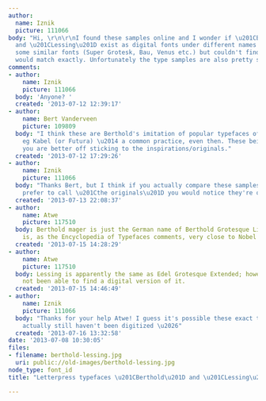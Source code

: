 ```yaml
---
author:
  name: Iznik
  picture: 111066
body: "Hi, \r\n\r\nI found these samples online and I wonder if \u201CBerthold\u201D
  and \u201CLessing\u201D exist as digital fonts under different names \u2026 I have
  some similar fonts (Super Grotesk, Bau, Venus etc.) but couldn't find anything that
  would match exactly. Unfortunately the type samples are also pretty small. \r\n\r\nThanks!\r\n\r\n[img:sites/default/files/old-images/berthold-lessing_5113.jpg]"
comments:
- author:
    name: Iznik
    picture: 111066
  body: 'Anyone? '
  created: '2013-07-12 12:39:17'
- author:
    name: Bert Vanderveen
    picture: 109809
  body: "I think these are Berthold's imitation of popular typefaces of the time,
    eg Kabel (or Futura) \u2014 a common practice, even then. These being (re)interpretations,
    you are better off sticking to the inspirations/originals."
  created: '2013-07-12 17:29:26'
- author:
    name: Iznik
    picture: 111066
  body: "Thanks Bert, but I think if you actually compare these samples to what you
    prefer to call \u201Cthe originals\u201D you would notice they're quite different."
  created: '2013-07-13 22:08:37'
- author:
    name: Atwe
    picture: 117510
  body: Berthold mager is just the German name of Berthold Grotesque Light; the typeface
    is, as the Encyclopedia of Typefaces comments, very close to Nobel Grotesque.
  created: '2013-07-15 14:28:29'
- author:
    name: Atwe
    picture: 117510
  body: Lessing is apparently the same as Edel Grotesque Extended; however, I have
    not been able to find a digital version of it.
  created: '2013-07-15 14:46:49'
- author:
    name: Iznik
    picture: 111066
  body: "Thanks for your help Atwe! I guess it's possible these exact two typefaces
    actually still haven't been digitized \u2026"
  created: '2013-07-16 13:32:58'
date: '2013-07-08 10:30:05'
files:
- filename: berthold-lessing.jpg
  uri: public://old-images/berthold-lessing.jpg
node_type: font_id
title: "Letterpress typefaces \u201CBerthold\u201D and \u201CLessing\u201D"

---
```

